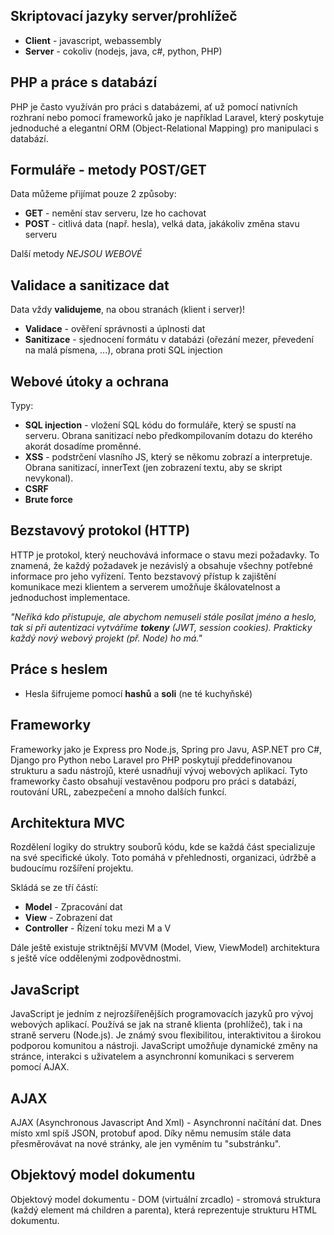 ## Skriptovací jazyky server/prohlížeč
* **Client** - javascript, webassembly
* **Server** - cokoliv (nodejs, java, c#, python, PHP)

## PHP a práce s databází
PHP je často využíván pro práci s databázemi, ať už pomocí nativních rozhraní nebo pomocí frameworků jako je například Laravel, který poskytuje jednoduché a elegantní ORM (Object-Relational Mapping) pro manipulaci s databází.


## Formuláře - metody POST/GET
Data můžeme přijímat pouze 2 způsoby: 
* **GET** - nemění stav serveru, lze ho cachovat
* **POST** - citlivá data (např. hesla), velká data, jakákoliv změna stavu serveru

Další metody *NEJSOU WEBOVÉ*

## Validace a sanitizace dat
Data vždy **validujeme**, na obou stranách (klient i server)!

* **Validace** - ověření správnosti a úplnosti dat
* **Sanitizace** - sjednocení formátu v databázi (ořezání mezer, převedení na malá písmena, ...), obrana proti SQL injection

## Webové útoky a ochrana
Typy:
* **SQL injection** - vložení SQL kódu do formuláře, který se spustí na serveru. Obrana sanitizací nebo předkompilovaním dotazu do kterého akorát dosadíme proměnné.
* **XSS** - podstrčení vlasního JS, který se někomu zobrazí a interpretuje. Obrana sanitizací, innerText (jen zobrazení textu, aby se skript nevykonal).
* **CSRF**
* **Brute force**

## Bezstavový protokol (HTTP)
HTTP je protokol, který neuchovává informace o stavu mezi požadavky. To znamená, že každý požadavek je nezávislý a obsahuje všechny potřebné informace pro jeho vyřízení. Tento bezstavový přístup k zajištění komunikace mezi klientem a serverem umožňuje škálovatelnost a jednoduchost implementace.

_"Neříká kdo přistupuje, ale abychom nemuseli stále posílat jméno a heslo, tak si při autentizaci vytváříme **tokeny** (JWT, session cookies). Prakticky každý nový webový projekt (př. Node) ho má."_

## Práce s heslem
* Hesla šifrujeme pomocí **hashů** a **soli** (ne té kuchyňské)

## Frameworky
Frameworky jako je Express pro Node.js, Spring pro Javu, ASP.NET pro C#, Django pro Python nebo Laravel pro PHP poskytují předdefinovanou strukturu a sadu nástrojů, které usnadňují vývoj webových aplikací. Tyto frameworky často obsahují vestavěnou podporu pro práci s databází, routování URL, zabezpečení a mnoho dalších funkcí.

## Architektura MVC
Rozdělení logiky do struktry souborů kódu, kde se každá část specializuje na své specifické úkoly. Toto pomáhá v přehlednosti, organizaci, údržbě a budoucímu rozšíření projektu.

Skládá se ze tří částí:
* **Model** - Zpracování dat
* **View** - Zobrazení dat
* **Controller** - Řízení toku mezi M a V

Dále ještě existuje striktnější MVVM (Model, View, ViewModel) architektura s ještě více oddělenými zodpovědnostmi.

## JavaScript
JavaScript je jedním z nejrozšířenějších programovacích jazyků pro vývoj webových aplikací. Používá se jak na straně klienta (prohlížeč), tak i na straně serveru (Node.js). Je známý svou flexibilitou, interaktivitou a širokou podporou komunitou a nástroji. JavaScript umožňuje dynamické změny na stránce, interakci s uživatelem a asynchronní komunikaci s serverem pomocí AJAX.

## AJAX
AJAX (Asynchronous Javascript And Xml) - Asynchronní načítání dat. Dnes místo xml spíš JSON, protobuf apod. Díky němu nemusím stále data přesměrovávat na nové stránky, ale jen vyměním tu "substránku".

## Objektový model dokumentu
Objektový model dokumentu - DOM (virtuální zrcadlo) - stromová struktura (každý element má children a parenta), která reprezentuje strukturu HTML dokumentu.




